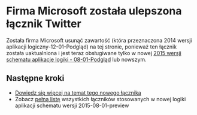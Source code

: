 <properties
   pageTitle="Za pomocą łączników Twitter w aplikacjach logiczny | Microsoft Azure aplikacji usługi"
   description="Jak utworzyć i skonfigurować aplikację łącznika serwisu Twitter lub interfejsu API i używać go w aplikacji dla logiki Azure aplikacji usługi"
   services="logic-apps"
   documentationCenter=".net,nodejs,java"
   authors="msftman"
   manager="erikre"
   editor=""/>

<tags
   ms.service="logic-apps"
   ms.devlang="multiple"
   ms.topic="article"
   ms.tgt_pltfrm="na"
   ms.workload="integration"
   ms.date="04/19/2016"
   ms.author="deonhe"/>


# <a name="weve-improved-the-twitter-connector"></a>Firma Microsoft została ulepszona łącznik Twitter 

Została firma Microsoft usunąć zawartość (która przeznaczona 2014 wersji aplikacji logiczny-12-01-Podgląd) na tej stronie, ponieważ ten łącznik została uaktualniona i jest teraz obsługiwane tylko w nowej [2015 wersji schematu aplikacje logiki - 08-01-Podgląd](./app-service-logic-schema-2015-08-01.md) lub nowszym. 


## <a name="next-steps"></a>Następne kroki    

- [Dowiedz się więcej na temat tego nowego łącznika](../connectors/connectors-create-api-twitter.md)
- Zobacz [pełną listę](../connectors/apis-list.md) wszystkich łączników stosowanych w nowej logiki aplikacji schematu wersji 2015-08-01-preview  